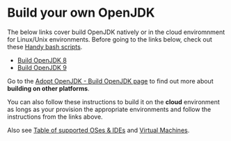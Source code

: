 # Build your own OpenJDK

The below links cover build OpenJDK natively or in the cloud enviromnment for Linux/Unix environments. Before going to the links below, check out these [Handy bash scripts](../handy-scripts-for-OpenJDK-developers.md).

* [Build OpenJDK 8](build_openjdk_8.md)
* [Build OpenJDK 9](build_openjdk_9.md)

Go to the [Adopt OpenJDK - Build OpenJDK  page](https://java.net/projects/adoptopenjdk/pages/WhatToWorkOnForOpenJDK#Build_OpenJDK) to find out more about **building on other platforms**. 

You can also follow these instructions to build it on the **cloud** environment as longs as your provision the appropriate environments and follow the instructions from the links above.

Also see [Table of supported OSes & IDEs](../adopt-openjdk-getting-started/table_of_supported_oses_&_ides.md) and [Virtual Machines](../virtual-machines/virtual_machines.md).